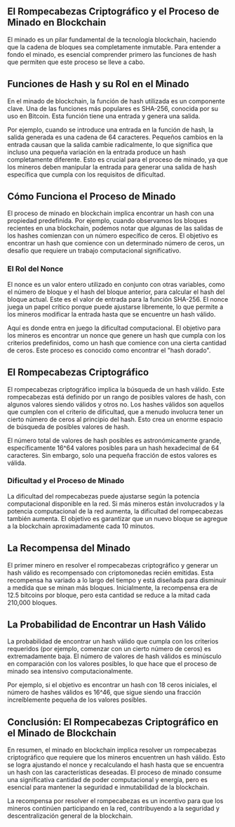 
## **El Rompecabezas Criptográfico y el Proceso de Minado en Blockchain**


El minado es un pilar fundamental de la tecnología blockchain, haciendo que la cadena de bloques sea completamente inmutable. Para entender a fondo el minado, es esencial comprender primero las funciones de hash que permiten que este proceso se lleve a cabo.

## **Funciones de Hash y su Rol en el Minado**

En el minado de blockchain, la función de hash utilizada es un componente clave. Una de las funciones más populares es SHA-256, conocida por su uso en Bitcoin. Esta función tiene una entrada y genera una salida.

Por ejemplo, cuando se introduce una entrada en la función de hash, la salida generada es una cadena de 64 caracteres. Pequeños cambios en la entrada causan que la salida cambie radicalmente, lo que significa que incluso una pequeña variación en la entrada produce un hash completamente diferente. Esto es crucial para el proceso de minado, ya que los mineros deben manipular la entrada para generar una salida de hash específica que cumpla con los requisitos de dificultad.

## **Cómo Funciona el Proceso de Minado**

El proceso de minado en blockchain implica encontrar un hash con una propiedad predefinida. Por ejemplo, cuando observamos los bloques recientes en una blockchain, podemos notar que algunas de las salidas de los hashes comienzan con un número específico de ceros. El objetivo es encontrar un hash que comience con un determinado número de ceros, un desafío que requiere un trabajo computacional significativo.

### **El Rol del Nonce**

El nonce es un valor entero utilizado en conjunto con otras variables, como el número de bloque y el hash del bloque anterior, para calcular el hash del bloque actual. Este es el valor de entrada para la función SHA-256. El nonce juega un papel crítico porque puede ajustarse libremente, lo que permite a los mineros modificar la entrada hasta que se encuentre un hash válido.

Aquí es donde entra en juego la dificultad computacional. El objetivo para los mineros es encontrar un nonce que genere un hash que cumpla con los criterios predefinidos, como un hash que comience con una cierta cantidad de ceros. Este proceso es conocido como encontrar el "hash dorado".

## **El Rompecabezas Criptográfico**

El rompecabezas criptográfico implica la búsqueda de un hash válido. Este rompecabezas está definido por un rango de posibles valores de hash, con algunos valores siendo válidos y otros no. Los hashes válidos son aquellos que cumplen con el criterio de dificultad, que a menudo involucra tener un cierto número de ceros al principio del hash. Esto crea un enorme espacio de búsqueda de posibles valores de hash.

El número total de valores de hash posibles es astronómicamente grande, específicamente 16^64 valores posibles para un hash hexadecimal de 64 caracteres. Sin embargo, solo una pequeña fracción de estos valores es válida.

### **Dificultad y el Proceso de Minado**

La dificultad del rompecabezas puede ajustarse según la potencia computacional disponible en la red. Si más mineros están involucrados y la potencia computacional de la red aumenta, la dificultad del rompecabezas también aumenta. El objetivo es garantizar que un nuevo bloque se agregue a la blockchain aproximadamente cada 10 minutos.

## **La Recompensa del Minado**

El primer minero en resolver el rompecabezas criptográfico y generar un hash válido es recompensado con criptomonedas recién emitidas. Esta recompensa ha variado a lo largo del tiempo y está diseñada para disminuir a medida que se minan más bloques. Inicialmente, la recompensa era de 12.5 bitcoins por bloque, pero esta cantidad se reduce a la mitad cada 210,000 bloques.

## **La Probabilidad de Encontrar un Hash Válido**

La probabilidad de encontrar un hash válido que cumpla con los criterios requeridos (por ejemplo, comenzar con un cierto número de ceros) es extremadamente baja. El número de valores de hash válidos es minúsculo en comparación con los valores posibles, lo que hace que el proceso de minado sea intensivo computacionalmente.

Por ejemplo, si el objetivo es encontrar un hash con 18 ceros iniciales, el número de hashes válidos es 16^46, que sigue siendo una fracción increíblemente pequeña de los valores posibles.

## **Conclusión: El Rompecabezas Criptográfico en el Minado de Blockchain**

En resumen, el minado en blockchain implica resolver un rompecabezas criptográfico que requiere que los mineros encuentren un hash válido. Esto se logra ajustando el nonce y recalculando el hash hasta que se encuentra un hash con las características deseadas. El proceso de minado consume una significativa cantidad de poder computacional y energía, pero es esencial para mantener la seguridad e inmutabilidad de la blockchain.

La recompensa por resolver el rompecabezas es un incentivo para que los mineros continúen participando en la red, contribuyendo a la seguridad y descentralización general de la blockchain.
